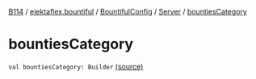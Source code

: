 [B114](../../../index.md) / [ejektaflex.bountiful](../../index.md) / [BountifulConfig](../index.md) / [Server](index.md) / [bountiesCategory](./bounties-category.md)

# bountiesCategory

`val bountiesCategory: Builder` [(source)](https://github.com/ejektaflex/Bountiful/tree/develop/src/main/kotlin/ejektaflex/bountiful/BountifulConfig.kt#L81)